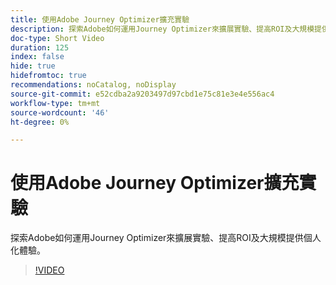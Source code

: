 ```yaml
---
title: 使用Adobe Journey Optimizer擴充實驗
description: 探索Adobe如何運用Journey Optimizer來擴展實驗、提高ROI及大規模提供個人化體驗。
doc-type: Short Video
duration: 125
index: false
hide: true
hidefromtoc: true
recommendations: noCatalog, noDisplay
source-git-commit: e52cdba2a9203497d97cbd1e75c81e3e4e556ac4
workflow-type: tm+mt
source-wordcount: '46'
ht-degree: 0%

---
```



# 使用Adobe Journey Optimizer擴充實驗

探索Adobe如何運用Journey Optimizer來擴展實驗、提高ROI及大規模提供個人化體驗。

<!-- 72_S531_3442531_124_scaling-experimentation-with-adobe-journey-optimizer -->
>[!VIDEO](https://video.tv.adobe.com/v/3458240/?learn=on&enablevpops=true)
